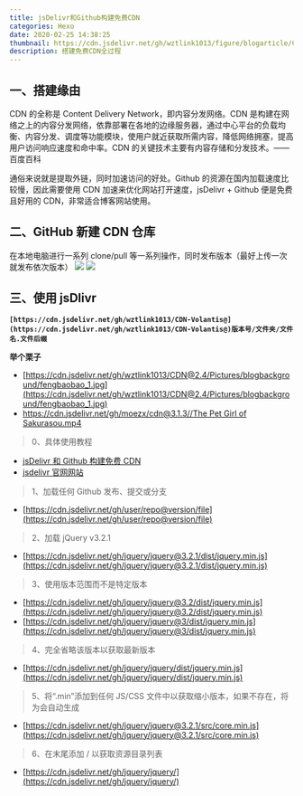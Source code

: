 ```yaml
---
title: jsDelivr和Github构建免费CDN
categories: Hexo
date: 2020-02-25 14:38:25
thumbnail: https://cdn.jsdelivr.net/gh/wztlink1013/figure/blogarticle/CDN.png
description: 搭建免费CDN全过程
---
```


## 一、搭建缘由

CDN 的全称是 Content Delivery Network，即内容分发网络。CDN 是构建在网络之上的内容分发网络，依靠部署在各地的边缘服务器，通过中心平台的负载均衡、内容分发、调度等功能模块，使用户就近获取所需内容，降低网络拥塞，提高用户访问响应速度和命中率。CDN 的关键技术主要有内容存储和分发技术。——百度百科

通俗来说就是提取外链，同时加速访问的好处。Github 的资源在国内加载速度比较慢，因此需要使用 CDN 加速来优化网站打开速度，jsDelivr + Github 便是免费且好用的 CDN，非常适合博客网站使用。

## 二、GitHub 新建 CDN 仓库

在本地电脑进行一系列 clone/pull 等一系列操作，同时发布版本（最好上传一次就发布依次版本）
![](https://cdn.nlark.com/yuque/0/2020/png/1484158/1602926808858-fcdea51e-42b2-4582-b46d-e9c105842039.png#align=left&display=inline&height=950&margin=%5Bobject%20Object%5D&originHeight=950&originWidth=1844&size=0&status=done&style=none&width=1844)
![](https://cdn.nlark.com/yuque/0/2020/png/1484158/1602926808290-99384f86-d857-415a-83e6-9be3b5bcf279.png#align=left&display=inline&height=953&margin=%5Bobject%20Object%5D&originHeight=953&originWidth=1832&size=0&status=done&style=none&width=1832)

## 三、使用 jsDlivr

**`[https://cdn.jsdelivr.net/gh/wztlink1013/CDN-Volantis@](https://cdn.jsdelivr.net/gh/wztlink1013/CDN-Volantis@)版本号/文件夹/文件名.文件后缀`**

**举个栗子**

- [https://cdn.jsdelivr.net/gh/wztlink1013/CDN@2.4/Pictures/blogbackground/fengbaobao_1.jpg](https://cdn.jsdelivr.net/gh/wztlink1013/CDN@2.4/Pictures/blogbackground/fengbaobao_1.jpg)
- [https://cdn.jsdelivr.net/gh/moezx/cdn@3.1.3//The Pet Girl of Sakurasou.mp4](https://cdn.jsdelivr.net/gh/moezx/cdn@3.1.3//The%20Pet%20Girl%20of%20Sakurasou.mp4)

> 0、具体使用教程

- [jsDelivr 和 Github 构建免费 CDN](https://blog.wztlink1013.com/2020/02/25/Hexo/jsDelivr%E5%92%8CGitHub%E6%9E%84%E5%BB%BA%E5%85%8D%E8%B4%B9CDN/)
- [jsdelivr 官网网站](https://www.jsdelivr.com/)

> 1、加载任何 Github 发布、提交或分支

- [https://cdn.jsdelivr.net/gh/user/repo@version/file](https://cdn.jsdelivr.net/gh/user/repo@version/file)

> 2、加载 jQuery v3.2.1

- [https://cdn.jsdelivr.net/gh/jquery/jquery@3.2.1/dist/jquery.min.js](https://cdn.jsdelivr.net/gh/jquery/jquery@3.2.1/dist/jquery.min.js)

> 3、使用版本范围而不是特定版本

- [https://cdn.jsdelivr.net/gh/jquery/jquery@3.2/dist/jquery.min.js](https://cdn.jsdelivr.net/gh/jquery/jquery@3.2/dist/jquery.min.js)
- [https://cdn.jsdelivr.net/gh/jquery/jquery@3/dist/jquery.min.js](https://cdn.jsdelivr.net/gh/jquery/jquery@3/dist/jquery.min.js)

> 4、完全省略该版本以获取最新版本

- [https://cdn.jsdelivr.net/gh/jquery/jquery/dist/jquery.min.js](https://cdn.jsdelivr.net/gh/jquery/jquery/dist/jquery.min.js)

> 5、将“.min”添加到任何 JS/CSS 文件中以获取缩小版本，如果不存在，将为会自动生成

- [https://cdn.jsdelivr.net/gh/jquery/jquery@3.2.1/src/core.min.js](https://cdn.jsdelivr.net/gh/jquery/jquery@3.2.1/src/core.min.js)

> 6、在末尾添加 / 以获取资源目录列表

- [https://cdn.jsdelivr.net/gh/jquery/jquery/](https://cdn.jsdelivr.net/gh/jquery/jquery/)

